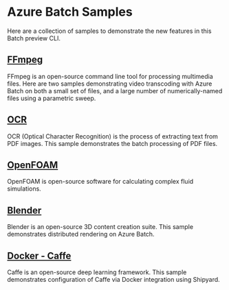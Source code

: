 # Azure Batch Samples

Here are a collection of samples to demonstrate the new features in this Batch preview CLI.

## [FFmpeg](ffmpeg)

FFmpeg is an open-source command line tool for processing multimedia files. Here are two samples demonstrating
video transcoding with Azure Batch on both a small set of files, and a large number of numerically-named files 
using a parametric sweep.

## [OCR](ocr)

OCR (Optical Character Recognition) is the process of extracting text from PDF images. This sample demonstrates the batch
processing of PDF files.

## [OpenFOAM](openfoam)

OpenFOAM is open-source software for calculating complex fluid simulations. 

## [Blender](blender)

Blender is an open-source 3D content creation suite. This sample demonstrates distributed rendering on Azure Batch.

## [Docker - Caffe](docker)

Caffe is an open-source deep learning framework. This sample demonstrates configuration of Caffe via Docker integration using 
Shipyard.